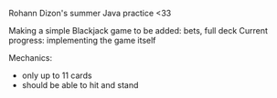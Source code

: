 Rohann Dizon's summer Java practice <33

Making a simple Blackjack game
to be added: bets, full deck
Current progress: implementing the game itself

Mechanics:
- only up to 11 cards
- should be able to hit and stand
